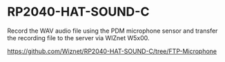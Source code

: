 # RP2040-HAT-SOUND-C

Record the WAV audio file using the PDM microphone sensor and transfer the recording file to the server via WIZnet W5x00.

https://github.com/Wiznet/RP2040-HAT-SOUND-C/tree/FTP-Microphone
